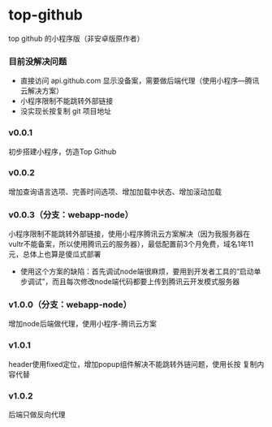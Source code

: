 # top-github
top github 的小程序版（非安卓版原作者）

### 目前没解决问题
* 直接访问 api.github.com 显示没备案，需要做后端代理（使用小程序—腾讯云解决方案）
* 小程序限制不能跳转外部链接
* 没实现长按复制 git 项目地址

### v0.0.1
初步搭建小程序，仿造Top Github

### v0.0.2
增加查询语言选项、完善时间选项、增加加载中状态、增加滚动加载

### v0.0.3（分支：webapp-node）
小程序限制不能跳转外部链接，使用小程序腾讯云方案解决（因为我服务器在vultr不能备案，所以使用腾讯云的服务器），最低配置前3个月免费，域名1年11元，总体上也算是傻瓜式部署
 * 使用这个方案的缺陷：首先调试node端很麻烦，要用到开发者工具的“启动单步调试”，而且每次修改node端代码都要上传到腾讯云开发模式服务器

 ### v1.0.0（分支：webapp-node）
增加node后端做代理，使用小程序-腾讯云方案

 ### v1.0.1
 header使用fixed定位，增加popup组件解决不能跳转外链问题，使用长按 复制内容代替

 ### v1.0.2
 后端只做反向代理
